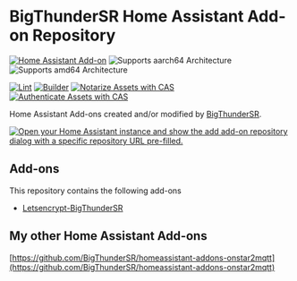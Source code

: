 # BigThunderSR Home Assistant Add-on Repository

[![Home Assistant Add-on](https://img.shields.io/badge/home_assistant-add--on-blue.svg?logo=homeassistant&logoColor=white)](https://github.com/BigThunderSR/homeassistant-addons-bigthundersr)
![Supports aarch64 Architecture][aarch64-shield]
![Supports amd64 Architecture][amd64-shield]
<!-- ![Supports armhf Architecture][armhf-shield] -->
<!-- ![Supports armv7 Architecture][armv7-shield] -->
<!-- ![Supports i386 Architecture][i386-shield] -->
<!-- [![CodeQL](https://github.com/BigThunderSR/homeassistant-addons-bigthundersr/actions/workflows/github-code-scanning/codeql/badge.svg)](https://github.com/BigThunderSR/homeassistant-addons-bigthundersr/actions/workflows/github-code-scanning/codeql) -->
[![Lint](https://github.com/BigThunderSR/homeassistant-addons-bigthundersr/actions/workflows/lint.yaml/badge.svg)](https://github.com/BigThunderSR/homeassistant-addons-bigthundersr/actions/workflows/lint.yaml)
[![Builder](https://github.com/BigThunderSR/homeassistant-addons-bigthundersr/actions/workflows/builder.yaml/badge.svg)](https://github.com/BigThunderSR/homeassistant-addons-bigthundersr/actions/workflows/builder.yaml)
[![Notarize Assets with CAS](https://github.com/BigThunderSR/homeassistant-addons-bigthundersr/actions/workflows/cas_notarize.yml/badge.svg)](https://github.com/BigThunderSR/homeassistant-addons-bigthundersr/actions/workflows/cas_notarize.yml)
[![Authenticate Assets with CAS](https://github.com/BigThunderSR/homeassistant-addons-bigthundersr/actions/workflows/cas_authenticate.yml/badge.svg)](https://github.com/BigThunderSR/homeassistant-addons-bigthundersr/actions/workflows/cas_authenticate.yml)

Home Assistant Add-ons created and/or modified by [BigThunderSR](https://github.com/BigThunderSR).

<!--Add-on documentation: <https://developers.home-assistant.io/docs/add-ons> -->

[![Open your Home Assistant instance and show the add add-on repository dialog with a specific repository URL pre-filled.](https://my.home-assistant.io/badges/supervisor_add_addon_repository.svg)](https://my.home-assistant.io/redirect/supervisor_add_addon_repository/?repository_url=https://github.com/BigThunderSR/homeassistant-addons-bigthundersr)

## Add-ons

This repository contains the following add-ons

- [Letsencrypt-BigThunderSR](https://github.com/BigThunderSR/homeassistant-addons-bigthundersr/tree/main/letsencrypt-bigthundersr)

## My other Home Assistant Add-ons

[https://github.com/BigThunderSR/homeassistant-addons-onstar2mqtt](https://github.com/BigThunderSR/homeassistant-addons-onstar2mqtt)

<!-- _Example add-on to use as a blueprint for new add-ons._ -->

<!--

Notes to developers after forking or using the github template feature:
- While developing comment out the 'image' key from 'example/config.yaml' to make the supervisor build the addon
  - Remember to put this back when pushing up your changes.
- When you merge to the 'main' branch of your repository a new build will be triggered.
  - Make sure you adjust the 'version' key in 'example/config.yaml' when you do that.
  - Make sure you update 'example/CHANGELOG.md' when you do that.
  - The first time this runs you might need to adjust the image configuration on github container registry to make it public
- Adjust the 'image' key in 'example/config.yaml' so it points to your username instead of 'home-assistant'.
  - This is where the build images will be published to.
- Rename the example directory.
  - The 'slug' key in 'example/config.yaml' should match the directory name.
- Adjust all keys/url's that points to 'home-assistant' to now point to your user/fork.
- Share your repository on the forums https://community.home-assistant.io/c/projects/9
- Do awesome stuff!
 -->

[aarch64-shield]: https://img.shields.io/badge/aarch64-yes-green.svg
[amd64-shield]: https://img.shields.io/badge/amd64-yes-green.svg
[armhf-shield]: https://img.shields.io/badge/armhf-yes-green.svg
[armv7-shield]: https://img.shields.io/badge/armv7-yes-green.svg
[i386-shield]: https://img.shields.io/badge/i386-yes-green.svg

